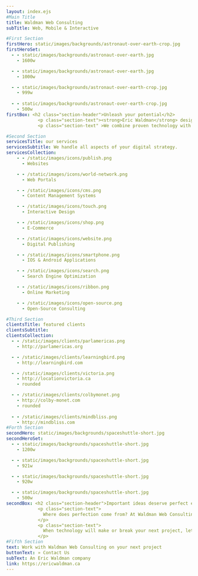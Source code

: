 ```yaml
--- 
layout: index.ejs
#Main Title
title: Waldman Web Consulting
subTitle: Web, Mobile & Interactive

#First Section
firstHero: static/images/backgrounds/astronaut-over-earth-crop.jpg
firstHeroSet: 
  - - static/images/backgrounds/astronaut-over-earth.jpg 
    - 1600w

  - - static/images/backgrounds/astronaut-over-earth.jpg 
    - 1000w

  - - static/images/backgrounds/astronaut-over-earth-crop.jpg 
    - 999w
  
  - - static/images/backgrounds/astronaut-over-earth-crop.jpg 
    - 500w
firstBox: <h2 class="section-header">Unleash your potential</h2>
            <p class="section-text"><strong>Eric Waldman</strong> designs, builds and implements the digital strategies of businesses and not-for-profits in the Montréal and Ottawa regions.</p>
            <p class="section-text" >We combine proven technology with tasteful design to deliver spectacular results.</p>

#Second Section
servicesTitle: our services
servicesSubtitle: We handle all aspects of your digital strategy.
servicesCollection: 
    - - /static/images/icons/publish.png
      - Websites

    - - /static/images/icons/world-network.png
      - Web Portals

    - - /static/images/icons/cms.png
      - Content Management Systems

    - - /static/images/icons/touch.png
      - Interactive Design

    - - /static/images/icons/shop.png
      - E-Commerce

    - - /static/images/icons/website.png
      - Digital Publishing

    - - /static/images/icons/smartphone.png
      - IOS & Android Applications

    - - /static/images/icons/search.png
      - Search Engine Optimization

    - - /static/images/icons/ribbon.png
      - Online Marketing

    - - /static/images/icons/open-source.png
      - Open-Source Consulting

#Third Section
clientsTitle: featured clients
clientsSubtitle:
clientsCollection:
  - - /static/images/clients/parlamericas.png
    - http://parlamericas.org

  - - /static/images/clients/learningbird.png
    - http://learningbird.com

  - - /static/images/clients/victoria.png
    - http://locationvictoria.ca
    - rounded

  - - /static/images/clients/colbymonet.png
    - http://colby-monet.com
    - rounded
    
  - - /static/images/clients/mindbliss.png
    - http://mindbliss.com
#Forth Section
secondHero: static/images/backgrounds/spaceshuttle-short.jpg
secondHeroSet:
  - - static/images/backgrounds/spaceshuttle-short.jpg
    - 1200w

  - - static/images/backgrounds/spaceshuttle-short.jpg
    - 921w

  - - static/images/backgrounds/spaceshuttle-short.jpg 
    - 920w

  - - static/images/backgrounds/spaceshuttle-short.jpg 
    - 500w
secondBox: <h2 class="section-header">Important ideas deserve perfect execution</h2>
            <p class="section-text">
              Where does perfection come from? At Waldman Web Consulting it's through pairing technical excellence with our passion for state-of-the-art design.
            </p>
            <p class="section-text">
              When technology will make or break your next project, let yourself focus on the bigger picture by bringing in Eric&nbsp;Waldman to sweat out the technical details.
            </p>
#Fifth Section
text: Work with Waldman Web Consulting on your next project
buttonText: » Contact Us
subText: An Eric Waldman company
link: https://ericwaldman.ca
--- 
```

